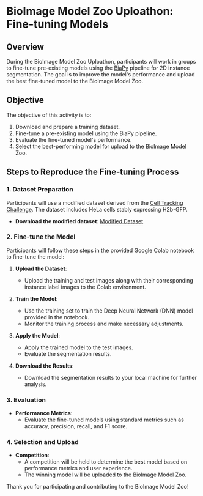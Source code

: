 # BioImage Model Zoo Uploathon: Fine-tuning Models

## Overview

During the BioImage Model Zoo Uploathon, participants will work in groups to fine-tune pre-existing models using the [BiaPy](https://biapy.readthedocs.io/en/latest/) pipeline for 2D instance segmentation. The goal is to improve the model's performance and upload the best fine-tuned model to the BioImage Model Zoo.

## Objective

The objective of this activity is to:

1. Download and prepare a training dataset.
2. Fine-tune a pre-existing model using the BiaPy pipeline.
3. Evaluate the fine-tuned model's performance.
4. Select the best-performing model for upload to the BioImage Model Zoo.

## Steps to Reproduce the Fine-tuning Process

### 1. Dataset Preparation

Participants will use a modified dataset derived from the [Cell Tracking Challenge](https://celltrackingchallenge.net/2d-datasets/). The dataset includes HeLa cells stably expressing H2b-GFP.

- **Download the modified dataset**: [Modified Dataset](https://drive.google.com/drive/folders/1lbqKWKpwTt4vTb1eC4-Wy1Ong3rcYJA5?usp=sharing)

### 2. Fine-tune the Model

Participants will follow these steps in the provided Google Colab notebook to fine-tune the model:

1. **Upload the Dataset**:
   - Upload the training and test images along with their corresponding instance label images to the Colab environment.

2. **Train the Model**:
   - Use the training set to train the Deep Neural Network (DNN) model provided in the notebook.
   - Monitor the training process and make necessary adjustments.

3. **Apply the Model**:
   - Apply the trained model to the test images.
   - Evaluate the segmentation results.

4. **Download the Results**:
   - Download the segmentation results to your local machine for further analysis.

### 3. Evaluation

- **Performance Metrics**:
  - Evaluate the fine-tuned models using standard metrics such as accuracy, precision, recall, and F1 score.

### 4. Selection and Upload

- **Competition**:
  - A competition will be held to determine the best model based on performance metrics and user experience.
  - The winning model will be uploaded to the BioImage Model Zoo.


Thank you for participating and contributing to the BioImage Model Zoo!
